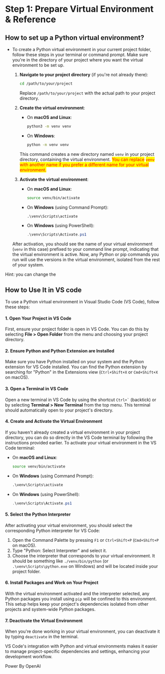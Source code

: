 # Step 1: Prepare Virtual Environment & Reference

## How to set up a Python virtual environment?

*   To create a Python virtual environment in your current project folder, follow these steps in your terminal or command prompt. Make sure you're in the directory of your project where you want the virtual environment to be set up.

    1.  **Navigate to your project directory** (if you're not already there):

        ```bash
        cd /path/to/your/project
        ```

        Replace `/path/to/your/project` with the actual path to your project directory.
    2.  **Create the virtual environment**:

        *   On **macOS and Linux**:

            ```bash
            python3 -m venv venv
            ```
        *   On **Windows**:

            ```cmd
            python -m venv venv
            ```

        This command creates a new directory named `venv` in your project directory, containing the virtual environment. <mark style="color:red;">You can replace</mark> <mark style="color:red;"></mark><mark style="color:red;">`venv`</mark> <mark style="color:red;"></mark><mark style="color:red;">with another name if you prefer a different name for your virtual environment.</mark>
    3. **Activate the virtual environment**:
       *   On **macOS and Linux**:

           ```bash
           source venv/bin/activate
           ```
       *   On **Windows** (using Command Prompt):

           ```cmd
           .\venv\Scripts\activate
           ```
       *   On **Windows** (using PowerShell):

           ```powershell
           .\venv\Scripts\Activate.ps1
           ```

    After activation, you should see the name of your virtual environment (`venv` in this case) prefixed to your command line prompt, indicating that the virtual environment is active. Now, any Python or pip commands you run will use the versions in the virtual environment, isolated from the rest of your system.



Hint: you can change the

## How to Use It in VS code

To use a Python virtual environment in Visual Studio Code (VS Code), follow these steps:

#### 1. Open Your Project in VS Code

First, ensure your project folder is open in VS Code. You can do this by selecting **File > Open Folder** from the menu and choosing your project directory.

#### 2. Ensure Python and Python Extension are Installed

Make sure you have Python installed on your system and the Python extension for VS Code installed. You can find the Python extension by searching for "Python" in the Extensions view (`Ctrl+Shift+X` or `Cmd+Shift+X` on macOS).

#### 3. Open a Terminal in VS Code

Open a new terminal in VS Code by using the shortcut `` Ctrl+` `` (backtick) or by selecting **Terminal > New Terminal** from the top menu. This terminal should automatically open to your project's directory.

#### 4. Create and Activate the Virtual Environment

If you haven't already created a virtual environment in your project directory, you can do so directly in the VS Code terminal by following the instructions provided earlier. To activate your virtual environment in the VS Code terminal:

*   On **macOS and Linux**:

    ```bash
    source venv/bin/activate
    ```
*   On **Windows** (using Command Prompt):

    ```cmd
    .\venv\Scripts\activate
    ```
*   On **Windows** (using PowerShell):

    ```powershell
    .\venv\Scripts\Activate.ps1
    ```

#### 5. Select the Python Interpreter

After activating your virtual environment, you should select the corresponding Python interpreter for VS Code:

1. Open the Command Palette by pressing `F1` or `Ctrl+Shift+P` (`Cmd+Shift+P` on macOS).
2. Type "Python: Select Interpreter" and select it.
3. Choose the interpreter that corresponds to your virtual environment. It should be something like `./venv/bin/python` (or `.\venv\Scripts\python.exe` on Windows) and will be located inside your project folder.

#### 6. Install Packages and Work on Your Project

With the virtual environment activated and the interpreter selected, any Python packages you install using `pip` will be confined to this environment. This setup helps keep your project's dependencies isolated from other projects and system-wide Python packages.

#### 7. Deactivate the Virtual Environment

When you're done working in your virtual environment, you can deactivate it by typing `deactivate` in the terminal.

VS Code's integration with Python and virtual environments makes it easier to manage project-specific dependencies and settings, enhancing your development workflow.





Power By OpenAI



